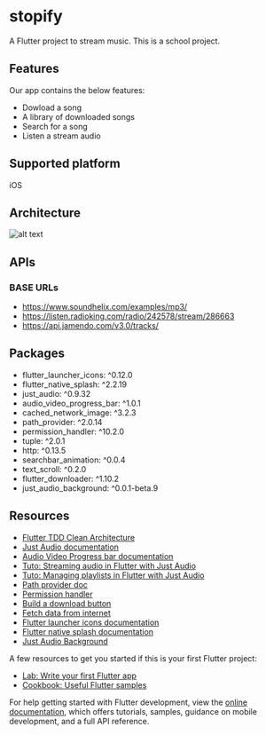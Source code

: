 # stopify

A Flutter project to stream music. This is a school project.

## Features

Our app contains the below features:

- Dowload a song
- A library of downloaded songs
- Search for a song
- Listen a stream audio

## Supported platform
iOS

## Architecture

![alt text](https://i0.wp.com/resocoder.com/wp-content/uploads/2019/08/Clean-Architecture-Flutter-Diagram.png?w=556&ssl=1)

## APIs

### BASE URLs

- https://www.soundhelix.com/examples/mp3/
- https://listen.radioking.com/radio/242578/stream/286663
- https://api.jamendo.com/v3.0/tracks/

## Packages
- flutter_launcher_icons: ^0.12.0
- flutter_native_splash: ^2.2.19
- just_audio: ^0.9.32
- audio_video_progress_bar: ^1.0.1
- cached_network_image: ^3.2.3
- path_provider: ^2.0.14
- permission_handler: ^10.2.0
- tuple: ^2.0.1
- http: ^0.13.5
- searchbar_animation: ^0.0.4
- text_scroll: ^0.2.0
- flutter_downloader: ^1.10.2
- just_audio_background: ^0.0.1-beta.9

## Resources

- [Flutter TDD Clean Architecture](https://resocoder.com/2019/08/27/flutter-tdd-clean-architecture-course-1-explanation-project-structure/)
- [Just Audio documentation](https://pub.dev/packages/just_audio)
- [Audio Video Progress bar documentation](https://pub.dev/packages/audio_video_progress_bar)
- [Tuto: Streaming audio in Flutter with Just Audio](https://suragch.medium.com/steaming-audio-in-flutter-with-just-audio-7435fcf672bf)
- [Tuto: Managing playlists in Flutter with Just Audio](https://suragch.medium.com/managing-playlists-in-flutter-with-just-audio-c4b8f2af12eb)
- [Path provider doc](https://pub.dev/packages/path_provider)
- [Permission handler](https://pub.dev/packages/permission_handler)
- [Build a download button](https://docs.flutter.dev/cookbook/effects/download-button)
- [Fetch data from internet](https://docs.flutter.dev/cookbook/networking/fetch-data)
- [Flutter launcher icons documentation](https://pub.dev/packages/flutter_launcher_icons)
- [Flutter native splash documentation](https://pub.dev/packages/flutter_native_splash)
- [Just Audio Background](https://pub.dev/packages/just_audio_background)

A few resources to get you started if this is your first Flutter project:

- [Lab: Write your first Flutter app](https://docs.flutter.dev/get-started/codelab)
- [Cookbook: Useful Flutter samples](https://docs.flutter.dev/cookbook)

For help getting started with Flutter development, view the
[online documentation](https://docs.flutter.dev/), which offers tutorials,
samples, guidance on mobile development, and a full API reference.

